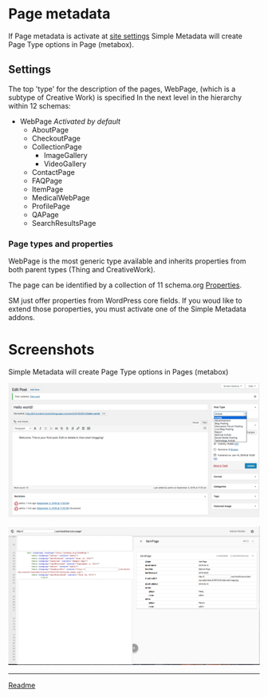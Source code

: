 # Page metadata

If Page metadata is activate at [site settings](/doc-settings-site.md) Simple Metadata will create Page Type options in Page (metabox).

## Settings

The top 'type' for the description of the pages, WebPage, (which is a subtype of Creative Work) is specified In the next level in the hierarchy within 12 schemas:

* WebPage *Activated by default*
  * AboutPage
  * CheckoutPage
  * CollectionPage
    * ImageGallery
    * VideoGallery
  * ContactPage
  * FAQPage
  * ItemPage
  * MedicalWebPage
  * ProfilePage
  * QAPage
  * SearchResultsPage

### Page types and properties

WebPage is the most generic type available and inherits properties from both parent types (Thing and CreativeWork).

The page can be identified by a collection of 11 schema.org [Properties](/doc/doc-metadata-page.md).

SM just offer properties from WordPress core fields. If you woud like to extend those poroperties, you must activate one of the Simple Metadata addons.


# Screenshots

Simple Metadata will create Page Type options in Pages (metabox)

![settings post](/doc/images/settings-post.png)

![structured data page](/doc/images/structured-data-page.png)

---




[Readme](//Readme.md)
